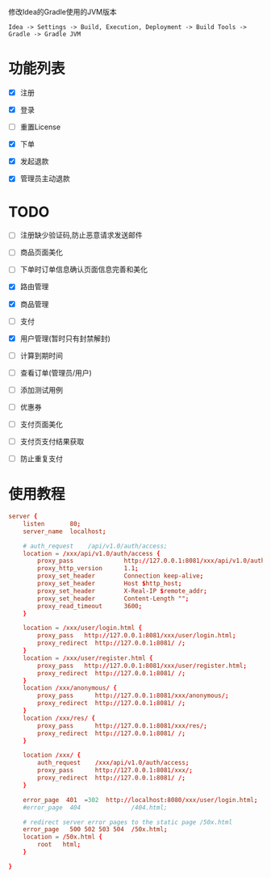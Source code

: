 


修改Idea的Gradle使用的JVM版本
``` text
Idea -> Settings -> Build, Execution, Deployment -> Build Tools -> Gradle -> Gradle JVM 
```


# 功能列表
- [x] 注册
- [x] 登录
- [ ] 重置License
- [x] 下单
- [x] 发起退款
- [x] 管理员主动退款


# TODO
- [ ] 注册缺少验证码,防止恶意请求发送邮件
- [ ] 商品页面美化
- [ ] 下单时订单信息确认页面信息完善和美化

- [x] 路由管理
- [x] 商品管理
- [ ] 支付
- [x] 用户管理(暂时只有封禁解封)
- [ ] 计算到期时间
- [ ] 查看订单(管理员/用户)
- [ ] 添加测试用例
- [ ] 优惠券
- [ ] 支付页面美化
- [ ] 支付页支付结果获取
- [ ] 防止重复支付




# 使用教程

``` nginx.conf
server {
    listen       80;
    server_name  localhost;

    # auth_request    /api/v1.0/auth/access;
    location = /xxx/api/v1.0/auth/access {
        proxy_pass              http://127.0.0.1:8081/xxx/api/v1.0/auth/access;
        proxy_http_version      1.1;
        proxy_set_header        Connection keep-alive;
        proxy_set_header        Host $http_host;
        proxy_set_header        X-Real-IP $remote_addr;
        proxy_set_header        Content-Length "";
        proxy_read_timeout      3600;
    }

    location = /xxx/user/login.html {
        proxy_pass   http://127.0.0.1:8081/xxx/user/login.html;
        proxy_redirect  http://127.0.0.1:8081/ /;
    }
    location = /xxx/user/register.html {
        proxy_pass   http://127.0.0.1:8081/xxx/user/register.html;
        proxy_redirect  http://127.0.0.1:8081/ /;
    }
    location /xxx/anonymous/ {
        proxy_pass      http://127.0.0.1:8081/xxx/anonymous/;
        proxy_redirect  http://127.0.0.1:8081/ /;
    }
    location /xxx/res/ {
        proxy_pass      http://127.0.0.1:8081/xxx/res/;
        proxy_redirect  http://127.0.0.1:8081/ /;
    }

    location /xxx/ {
        auth_request    /xxx/api/v1.0/auth/access;
        proxy_pass      http://127.0.0.1:8081/xxx/;
        proxy_redirect  http://127.0.0.1:8081/ /;
    }

    error_page  401  =302  http://localhost:8080/xxx/user/login.html;
    #error_page  404              /404.html;

    # redirect server error pages to the static page /50x.html
    error_page   500 502 503 504  /50x.html;
    location = /50x.html {
        root   html;
    }

}

```




